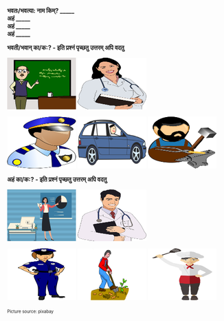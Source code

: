**भवतः/भवत्या: नाम किम्? _____**      
**अहं _____**  
**अहं _____**  
**अहं _____**

**भवती/भवान् का/क:? - इति प्रश्नं पृच्छतु 
उत्तरम् अपि वदतु** 

 <img src="pictures/adyaapakaha.jpg" width="160" height="120" /> <img src="pictures/vaedyaa.png" width="160" height="120" />


<img src="pictures/aarakshakaha.png" width="160" height="120" />
<img src="pictures/chaalakaha.png" width="160" height="120" />

<img src="pictures/lohakaaraha.png" width="160" height="120" />

**अहं का/क:? - इति प्रश्नं पृच्छतु 
उत्तरम् अपि वदतु** 


 <img src="pictures/adyaapika.png" width="160" height="120" /> <img src="pictures/vaedyaha.png" width="160" height="120" />

 
<img src="pictures/aarakshikaa.png" width="160" height="120" />

<img src="pictures/krushakaha.png" width="160" height="120" />
<img src="pictures/paachika.png" width="160" height="120" />

<sub><sup>Picture source: pixabay</sup></sub>